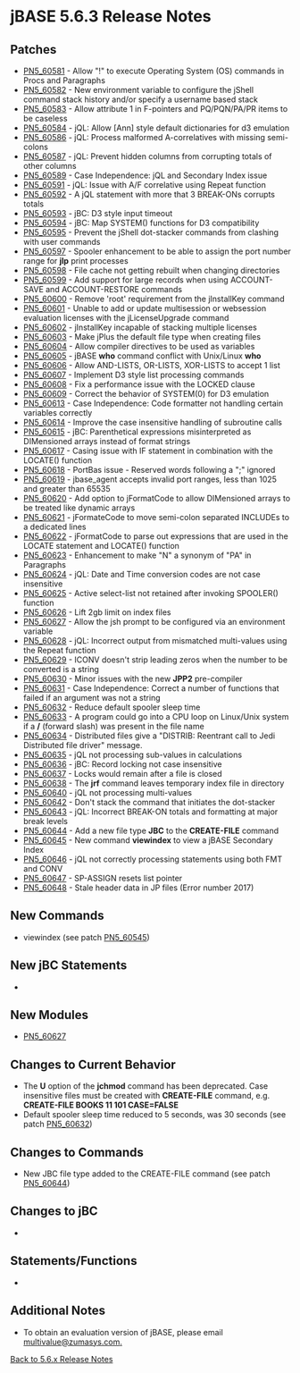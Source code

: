 # jBASE 5.6.3 Release Notes

<PageHeader />

## Patches

- [PN5\_60581](./pn5_60581) - Allow "!" to execute Operating System (OS) commands in Procs and Paragraphs
- [PN5\_60582](./pn5_60582) - New environment variable to configure the jShell command stack history and/or specify a username based stack
- [PN5\_60583](./pn5_60583) - Allow attribute 1 in F-pointers and PQ/PQN/PA/PR items to be caseless
- [PN5\_60584](./pn5_60584) - jQL: Allow [Ann] style default dictionaries for d3 emulation
- [PN5\_60586](./pn5_60586) - jQL: Process malformed A-correlatives with missing semi-colons
- [PN5\_60587](./pn5_60587) - jQL: Prevent hidden columns from corrupting totals of other columns
- [PN5\_60589](./pn5_60589) - Case Independence: jQL and Secondary Index issue
- [PN5\_60591](./pn5_60591) - jQL: Issue with A/F correlative using Repeat function
- [PN5\_60592](./pn5_60592) - A jQL statement with more that 3 BREAK-ONs corrupts totals
- [PN5\_60593](./pn5_60593) - jBC: D3 style input timeout
- [PN5\_60594](./pn5_60594) - jBC: Map SYSTEM() functions for D3 compatibility
- [PN5\_60595](./pn5_60595) - Prevent the jShell dot-stacker commands from clashing with user commands
- [PN5\_60597](./pn5_60597) - Spooler enhancement to be able to assign the port number range for **jlp** print processes
- [PN5\_60598](./pn5_60598) - File cache not getting rebuilt when changing directories
- [PN5\_60599](./pn5_60599) - Add support for large records when using ACCOUNT-SAVE and ACCOUNT-RESTORE commands
- [PN5\_60600](./pn5_60600) - Remove 'root' requirement from the jInstallKey command
- [PN5\_60601](./pn5_60601) - Unable to add or update multisession or websession evaluation licenses with the jLicenseUpgrade command
- [PN5\_60602](./pn5_60602) - jInstallKey incapable of stacking multiple licenses
- [PN5\_60603](./pn5_60603) - Make jPlus the default file type when creating files
- [PN5\_60604](./pn5_60604) - Allow compiler directives to be used as variables
- [PN5\_60605](./pn5_60605) - jBASE **who** command conflict with Unix/Linux **who**
- [PN5\_60606](./pn5_60606) - Allow AND-LISTS, OR-LISTS, XOR-LISTS to accept 1 list
- [PN5\_60607](./pn5_60607) - Implement D3 style list processing commands
- [PN5\_60608](./pn5_60608) - Fix a performance issue with the LOCKED clause
- [PN5\_60609](./pn5_60609) - Correct the behavior of SYSTEM(0) for D3 emulation
- [PN5\_60613](./pn5_60613) - Case Independence: Code formatter not handling certain variables correctly
- [PN5\_60614](./pn5_60614) - Improve the case insensitive handling of subroutine calls
- [PN5\_60615](./pn5_60615) - jBC: Parenthetical expressions misinterpreted as DIMensioned arrays instead of format strings
- [PN5\_60617](./pn5_60617) - Casing issue with IF statement in combination with the LOCATE() function
- [PN5\_60618](./pn5_60618) - PortBas issue - Reserved words following a ";" ignored
- [PN5\_60619](./pn5_60619) - jbase\_agent accepts invalid port ranges, less than 1025 and greater than 65535
- [PN5\_60620](./pn5_60620) - Add option to jFormatCode to allow DIMensioned arrays to be treated like dynamic arrays
- [PN5\_60621](./pn5_60621) - jFormateCode to move semi-colon separated INCLUDEs to a dedicated lines
- [PN5\_60622](./pn5_60622) - jFormatCode to parse out expressions that are used in the LOCATE statement and LOCATE() function
- [PN5\_60623](./pn5_60623) - Enhancement to make "N" a synonym of "PA" in Paragraphs
- [PN5\_60624](./pn5_60624) - jQL: Date and Time conversion codes are not case insensitive
- [PN5\_60625](./pn5_60625) - Active select-list not retained after invoking SPOOLER() function
- [PN5\_60626](./pn5_60626) - Lift 2gb limit on index files
- [PN5\_60627](./pn5_60627) - Allow the jsh prompt to be configured via an environment variable
- [PN5\_60628](./pn5_60628) - jQL: Incorrect output from mismatched multi-values using the Repeat function
- [PN5\_60629](./pn5_60629) - ICONV doesn't strip leading zeros when the number to be converted is a string
- [PN5\_60630](./pn5_60630) - Minor issues with the new **JPP2** pre-compiler
- [PN5\_60631](./pn5_60631) - Case Independence: Correct a number of functions that failed if an argument was not a string
- [PN5\_60632](./pn5_60632) - Reduce default spooler sleep time
- [PN5\_60633](./pn5_60633) - A program could go into a CPU loop on Linux/Unix system if a **/** (forward slash) was present in the file name
- [PN5\_60634](./pn5_60634) - Distributed files give a "DISTRIB: Reentrant call to Jedi Distributed file driver" message.
- [PN5\_60635](./pn5_60635) - jQL not processing sub-values in calculations
- [PN5\_60636](./pn5_60636) - jBC: Record locking not case insensitive
- [PN5\_60637](./pn5_60637) - Locks would remain after a file is closed
- [PN5\_60638](./pn5_60638) - The **jrf** command leaves temporary index file in directory
- [PN5\_60640](./pn5_60640) - jQL not processing multi-values
- [PN5\_60642](./pn5_60642) - Don't stack the command that initiates the dot-stacker
- [PN5\_60643](./pn5_60643) - jQL: Incorrect BREAK-ON totals and formatting at major break levels
- [PN5\_60644](./pn5_60644) - Add a new file type **JBC** to the **CREATE-FILE** command
- [PN5\_60645](./pn5_60645) - New command **viewindex** to view a jBASE Secondary Index
- [PN5\_60646](./pn5_60646) - jQL not correctly processing statements using both FMT and CONV
- [PN5\_60647](./pn5_60647) - SP-ASSIGN resets list pointer
- [PN5\_60648](./pn5_60648) - Stale header data in JP files (Error number 2017)

## New Commands

- viewindex (see patch [PN5\_60545](./../5.6.2-release-notes/pn5_60545))

## New jBC Statements

-

## New Modules

- [PN5\_60627](./../5.6.2-release-notes/pn5_60627)

## Changes to Current Behavior

- The **U** option of the **jchmod** command has been deprecated. Case insensitive files must be created with **CREATE-FILE** command, e.g. **CREATE-FILE BOOKS 11 101 CASE=FALSE**
- Default spooler sleep time reduced to 5 seconds, was 30 seconds (see patch [PN5\_60632](./../5.6.2-release-notes/pn5_60632))

## Changes to Commands

- New JBC file type added to the CREATE-FILE command (see patch [PN5\_60644](./../5.6.2-release-notes/pn5_60644))

## Changes to jBC

-

## Statements/Functions

-

## Additional Notes

- To obtain an evaluation version of jBASE, please email [multivalue@zumasys.com.](mailto:multivalue@zumasys.com.%3C/p%3E)

[Back to 5.6.x Release Notes](./../README.md)

<PageFooter />
